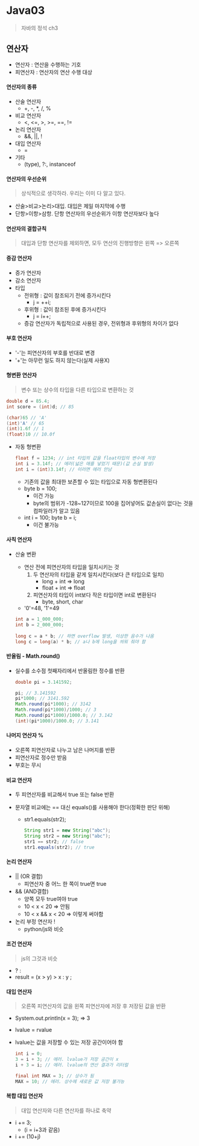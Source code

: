 # Java03

> 자바의 정석 ch3



## 연산자

- 연산자 : 연산을 수행하는 기호
- 피연산자 : 연산자의 연산 수행 대상



#### 연산자의 종류

- 산술 연산자
  - +, -, *, /, %
- 비교 연산자
  - <, <=, >, >=, ==, !=
- 논리 연산자
  - &&, ||, !
- 대입 연산자
  - =
- 기타
  - (type), ?:, instanceof



#### 연산자의 우선순위

> 상식적으로 생각하라. 우리는 이미 다 알고 있다.

- 산술>비교>논리>대입. 대입은 제일 마지막에 수행
- 단항>이항>삼항. 단항 연산자의 우선순위가 이항 연산자보다 높다



#### 연산자의 결합규칙

> 대입과 단항 연산자를 제외하면, 모두 연산의 진행방향은 왼쪽 => 오른쪽



#### 증감 연산자

- 증가 연산자
- 감소 연산자
- 타입
  - 전위형 : 값이 참조되기 전에 증가시킨다
    - j = ++i;
  - 후위형 : 값이 참조된 후에 증가시킨다
    - j = i++;
  - 증감 연산자가 독립적으로 사용된 경우, 전위형과 후위형의 차이가 없다



#### 부호 연산자

- '-'는 피연산자의 부호를 반대로 변경
- '+'는 아무런 일도 하지 않는다(실제 사용X)



#### 형변환 연산자

> 변수 또는 상수의 타입을 다른 타입으로 변환하는 것

```java
double d = 85.4;
int score = (int)d; // 85

(char)65 // 'A'
(int)'A' // 65
(int)1.6f // 1
(float)10 // 10.0f
```

- 자동 형변환

  ```java
  float f = 1234; // int 타입의 값을 float타입의 변수에 저장
  int i = 3.14f; // 에러(넓은 애를 넣었기 때문)(값 손실 발생)
  int i = (int)3.14f; // 이러면 에러 안남	
  ```

  - 기존의 값을 최대한 보존할 수 있는 타입으로 자동 형변환된다
  - byte b = 100;
    - 이건 가능
    - byte의 범위가 -128~127이므로 100을 집어넣어도 값손실이 없다는 것을 컴파일러가 알고 있음
  - int i = 100; byte b = i;
    - 이건 불가능



#### 사칙 연산자

- 산술 변환

  - 연산 전에 피연산자의 타입을 일치시키는 것
    1. 두 연산자의 타입을 같게 일치시킨다(보다 큰 타입으로 일치)
       - long + int => long
       - float + int => float
    2. 피연산자의 타입이 int보다 작은 타입이면 int로 변환된다
       - byte, short, char
  - '0'=48, '1'=49

  ```java
  int a = 1_000_000;
  int b = 2_000_000;
      
  long c = a * b; // 하면 overflow 발생, 이상한 음수가 나옴
  long c = long(a) * b; // a나 b에 long을 씌워 줘야 함
  ```



#### 반올림 - Math.round()

- 실수를 소수점 첫째자리에서 반올림한 정수를 반환

  ```java
  double pi = 3.141592;
  
  pi; // 3.141592
  pi*1000; // 3141.592
  Math.round(pi*1000); // 3142
  Math.round(pi*1000)/1000; // 3
  Math.round(pi*1000)/1000.0; // 3.142
  (int)(pi*1000)/1000.0; // 3.141
  ```



#### 나머지 연산자 %

- 오른쪽 피연산자로 나누고 남은 나머지를 반환
- 피연산자로 정수만 받음
- 부호는 무시



#### 비교 연산자

- 두 피연산자를 비교해서 true 또는 false 반환

- 문자열 비교에는 == 대신 equals()를 사용해야 한다(정확한 판단 위해)

  - str1.equals(str2);

    ```java
    String str1 = new String("abc");
    String str2 = new String("abc");
    str1 == str2; // false
    str1.equals(str2); // true
    ```



#### 논리 연산자

- || (OR 결합)
  - 피연산자 중 어느 한 쪽이 true면 true
- && (AND결합)
  - 양쪽 모두 true여야 true
  - 10 < x < 20 => 안됨
  - 10 < x && x < 20 => 이렇게 써야함
- 논리 부정 연산자 !
  - python/js와 비슷



#### 조건 연산자

> js의 그것과 비슷

- ? :
- result = (x > y) > x : y ;



#### 대입 연산자

> 오른쪽 피연산자의 값을 왼쪽 피연산자에 저장 후 저장된 값을 반환

- System.out.println(x = 3); => 3

- lvalue = rvalue

- lvalue는 값을 저장할 수 있는 저장 공간이어야 함

  ```java
  int i = 0;
  3 = i + 3; // 에러. lvalue가 저장 공간이 x
  i + 3 = i; // 에러. lvalue의 연산 결과가 리터럴
  
  final int MAX = 3; // 상수가 됨
  MAX = 10; // 에러. 상수에 새로운 값 저장 불가능
  ```



#### 복합 대입 연산자

> 대입 연산자와 다른 연산자를 하나로 축약

- i += 3;
  - (i = i+3과 같음)
- i += (10+j)
